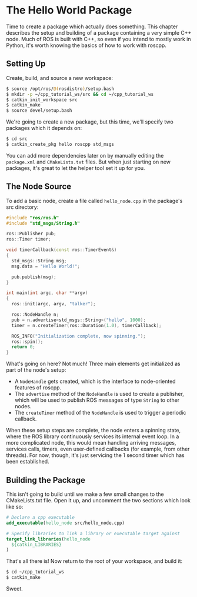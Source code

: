 The Hello World Package
=======================

Time to create a package which actually does something. This chapter describes the setup and building of a package containing a very simple C++ node. Much of ROS is built with C++, so even if you intend to mostly work in Python, it's worth knowing the basics of how to work with roscpp.

Setting Up
----------

Create, build, and source a new workspace:

~~~bash
$ source /opt/ros/@(rosdistro)/setup.bash
$ mkdir -p ~/cpp_tutorial_ws/src && cd ~/cpp_tutorial_ws
$ catkin_init_workspace src
$ catkin_make
$ source devel/setup.bash
~~~

We're going to create a new package, but this time, we'll specify two packages which it depends on:

~~~bash
$ cd src
$ catkin_create_pkg hello roscpp std_msgs
~~~

You can add more dependencies later on by manually editing the `package.xml` and `CMakeLists.txt` files. But when just starting on new packages, it's great to let the helper tool set it up for you.

The Node Source
---------------

To add a basic node, create a file called `hello_node.cpp` in the package's src directory:

~~~Cpp
#include "ros/ros.h"
#include "std_msgs/String.h"

ros::Publisher pub;
ros::Timer timer;

void timerCallback(const ros::TimerEvent&)
{
  std_msgs::String msg;
  msg.data = "Hello World!";

  pub.publish(msg);
}

int main(int argc, char **argv)
{
  ros::init(argc, argv, "talker");

  ros::NodeHandle n;
  pub = n.advertise<std_msgs::String>("hello", 1000);
  timer = n.createTimer(ros::Duration(1.0), timerCallback);

  ROS_INFO("Initialization complete, now spinning.");
  ros::spin();
  return 0;
}
~~~

What's going on here? Not much! Three main elements get initialized as part of the node's setup:

* A `NodeHandle` gets created, which is the interface to node-oriented features of roscpp.
* The `advertise` method of the `NodeHandle` is used to create a publisher, which will be used to publish ROS messages of type `String` to other nodes.
* The `createTimer` method of the `NodeHandle` is used to trigger a periodic callback.

When these setup steps are complete, the node enters a spinning state, where the ROS library continuously services its internal event loop. In a more complicated node, this would mean handling arriving messages, services calls, timers, even user-defined callbacks (for example, from other threads). For now, though, it's just servicing the 1 second timer which has been established.

Building the Package
--------------------

This isn't going to build until we make a few small changes to the CMakeLists.txt file. Open it up, and uncomment the two sections which look like so:

~~~Cmake
# Declare a cpp executable
add_executable(hello_node src/hello_node.cpp)

# Specify libraries to link a library or executable target against
target_link_libraries(hello_node
  ${catkin_LIBRARIES}
)
~~~

That's all there is! Now return to the root of your workspace, and build it:

~~~bash
$ cd ~/cpp_tutorial_ws
$ catkin_make
~~~

Sweet.
